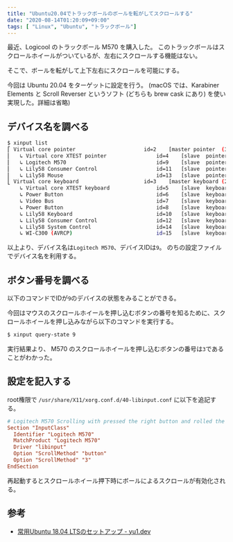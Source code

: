 ```yaml
---
title: "Ubuntu20.04でトラックボールのボールを転がしてスクロールする"
date: "2020-08-14T01:20:09+09:00"
tags: [ "Linux", "Ubuntu", "トラックボール"]
---
```


最近、Logicool のトラックボール M570 を購入した。
このトラックボールはスクロールホイールがついているが、左右にスクロールする機能はない。

そこで、ボールを転がして上下左右にスクロールを可能にする。

今回は Ubuntu 20.04 をターゲットに設定を行う。
(macOS では、Karabiner Elements と Scroll Reverser というソフト (どちらも brew cask にあり) を使い実現した。詳細は省略)

## デバイス名を調べる

```sh
$ xinput list
⎡ Virtual core pointer                    	id=2	[master pointer  (3)]
⎜   ↳ Virtual core XTEST pointer              	id=4	[slave  pointer  (2)]
⎜   ↳ Logitech M570                           	id=9	[slave  pointer  (2)]
⎜   ↳ Lily58 Consumer Control                 	id=11	[slave  pointer  (2)]
⎜   ↳ Lily58 Mouse                            	id=13	[slave  pointer  (2)]
⎣ Virtual core keyboard                   	id=3	[master keyboard (2)]
    ↳ Virtual core XTEST keyboard             	id=5	[slave  keyboard (3)]
    ↳ Power Button                            	id=6	[slave  keyboard (3)]
    ↳ Video Bus                               	id=7	[slave  keyboard (3)]
    ↳ Power Button                            	id=8	[slave  keyboard (3)]
    ↳ Lily58 Keyboard                         	id=10	[slave  keyboard (3)]
    ↳ Lily58 Consumer Control                 	id=12	[slave  keyboard (3)]
    ↳ Lily58 System Control                   	id=14	[slave  keyboard (3)]
    ↳ WI-C300 (AVRCP)                         	id=15	[slave  keyboard (3)]
```

以上より、デバイス名は`Logitech M570`、デバイスIDは`9`。
のちの設定ファイルでデバイス名を利用する。

## ボタン番号を調べる

以下のコマンドでIDが`9`のデバイスの状態をみることができる。

今回はマウスのスクロールホイールを押し込むボタンの番号を知るために、スクロールホイールを押し込みながら以下のコマンドを実行する。

```sh
$ xinput query-state 9
```

実行結果より、 M570 のスクロールホイールを押し込むボタンの番号は`3`であることがわかった。

## 設定を記入する

root権限で `/usr/share/X11/xorg.conf.d/40-libinput.conf` に以下を追記する。

```/usr/share/X11/xorg.conf.d/40-libinput.conf
# Logitech M570 Scrolling with pressed the right button and rolled the ball
Section "InputClass"
  Identifier "Logitech M570"
  MatchProduct "Logitech M570"
  Driver "libinput"
  Option "ScrollMethod" "button"
  Option "ScrollMethod" "3"
EndSection
```

再起動するとスクロールホイール押下時にボールによるスクロールが有効化される。

## 参考

- [常用Ubuntu 18.04 LTSのセットアップ - yu1.dev](https://yu1.dev/posts/%E5%B8%B8%E7%94%A8ubuntu-18.04-lts%E3%81%AE%E3%82%BB%E3%83%83%E3%83%88%E3%82%A2%E3%83%83%E3%83%97/)

